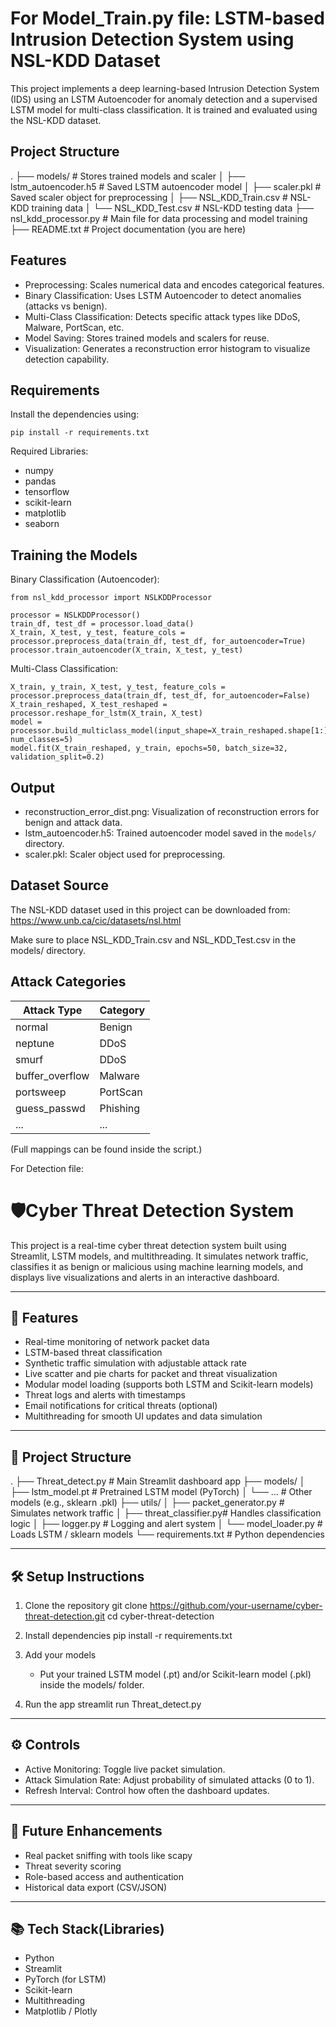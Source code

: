 For Model_Train.py file:
LSTM-based Intrusion Detection System using NSL-KDD Dataset
===========================================================

This project implements a deep learning-based Intrusion Detection System (IDS) using an LSTM Autoencoder for anomaly detection and a supervised LSTM model for multi-class classification. It is trained and evaluated using the NSL-KDD dataset.

Project Structure
-----------------
.
├── models/                         # Stores trained models and scaler
│   ├── lstm_autoencoder.h5        # Saved LSTM autoencoder model
│   ├── scaler.pkl                 # Saved scaler object for preprocessing
│   ├── NSL_KDD_Train.csv          # NSL-KDD training data
│   └── NSL_KDD_Test.csv           # NSL-KDD testing data
├── nsl_kdd_processor.py           # Main file for data processing and model training
├── README.txt                     # Project documentation (you are here)

Features
--------
- Preprocessing: Scales numerical data and encodes categorical features.
- Binary Classification: Uses LSTM Autoencoder to detect anomalies (attacks vs benign).
- Multi-Class Classification: Detects specific attack types like DDoS, Malware, PortScan, etc.
- Model Saving: Stores trained models and scalers for reuse.
- Visualization: Generates a reconstruction error histogram to visualize detection capability.

Requirements
------------
Install the dependencies using:

    pip install -r requirements.txt

Required Libraries:
- numpy
- pandas
- tensorflow
- scikit-learn
- matplotlib
- seaborn

Training the Models
-------------------

Binary Classification (Autoencoder):

    from nsl_kdd_processor import NSLKDDProcessor

    processor = NSLKDDProcessor()
    train_df, test_df = processor.load_data()
    X_train, X_test, y_test, feature_cols = processor.preprocess_data(train_df, test_df, for_autoencoder=True)
    processor.train_autoencoder(X_train, X_test, y_test)

Multi-Class Classification:

    X_train, y_train, X_test, y_test, feature_cols = processor.preprocess_data(train_df, test_df, for_autoencoder=False)
    X_train_reshaped, X_test_reshaped = processor.reshape_for_lstm(X_train, X_test)
    model = processor.build_multiclass_model(input_shape=X_train_reshaped.shape[1:], num_classes=5)
    model.fit(X_train_reshaped, y_train, epochs=50, batch_size=32, validation_split=0.2)

Output
------
- reconstruction_error_dist.png: Visualization of reconstruction errors for benign and attack data.
- lstm_autoencoder.h5: Trained autoencoder model saved in the `models/` directory.
- scaler.pkl: Scaler object used for preprocessing.

Dataset Source
--------------
The NSL-KDD dataset used in this project can be downloaded from:
https://www.unb.ca/cic/datasets/nsl.html

Make sure to place NSL_KDD_Train.csv and NSL_KDD_Test.csv in the models/ directory.

Attack Categories
-----------------
| Attack Type      | Category   |
|------------------|------------|
| normal           | Benign     |
| neptune          | DDoS       |
| smurf            | DDoS       |
| buffer_overflow  | Malware    |
| portsweep        | PortScan   |
| guess_passwd     | Phishing   |
| ...              | ...        |

(Full mappings can be found inside the script.)


For Detection file:

🛡️Cyber Threat Detection System
====================================================

This project is a real-time cyber threat detection system built using Streamlit, LSTM models, and multithreading.
It simulates network traffic, classifies it as benign or malicious using machine learning models, and displays live 
visualizations and alerts in an interactive dashboard.

----------------------------------------------------
🚀 Features
----------------------------------------------------
- Real-time monitoring of network packet data
- LSTM-based threat classification
- Synthetic traffic simulation with adjustable attack rate
- Live scatter and pie charts for packet and threat visualization
- Modular model loading (supports both LSTM and Scikit-learn models)
- Threat logs and alerts with timestamps
- Email notifications for critical threats (optional)
- Multithreading for smooth UI updates and data simulation

----------------------------------------------------
🧩 Project Structure
----------------------------------------------------
.
├── Threat_detect.py                 # Main Streamlit dashboard app
├── models/
│   ├── lstm_model.pt       # Pretrained LSTM model (PyTorch)
│   └── ...                 # Other models (e.g., sklearn .pkl)
├── utils/
│   ├── packet_generator.py # Simulates network traffic
│   ├── threat_classifier.py# Handles classification logic
│   ├── logger.py           # Logging and alert system
│   └── model_loader.py     # Loads LSTM / sklearn models
└── requirements.txt        # Python dependencies

----------------------------------------------------
🛠️ Setup Instructions
----------------------------------------------------
1. Clone the repository
   git clone https://github.com/your-username/cyber-threat-detection.git
   cd cyber-threat-detection

2. Install dependencies
   pip install -r requirements.txt

3. Add your models
   - Put your trained LSTM model (.pt) and/or Scikit-learn model (.pkl) inside the models/ folder.

4. Run the app
   streamlit run Threat_detect.py

----------------------------------------------------
⚙️ Controls
----------------------------------------------------
- Active Monitoring: Toggle live packet simulation.
- Attack Simulation Rate: Adjust probability of simulated attacks (0 to 1).
- Refresh Interval: Control how often the dashboard updates.
----------------------------------------------------
📌 Future Enhancements
----------------------------------------------------
- Real packet sniffing with tools like scapy
- Threat severity scoring
- Role-based access and authentication
- Historical data export (CSV/JSON)

----------------------------------------------------
📚 Tech Stack(Libraries)
----------------------------------------------------
- Python
- Streamlit
- PyTorch (for LSTM)
- Scikit-learn
- Multithreading
- Matplotlib / Plotly

